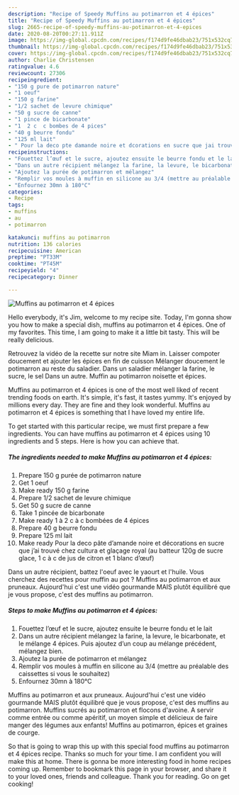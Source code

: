 ```yaml
---
description: "Recipe of Speedy Muffins au potimarron et 4 épices"
title: "Recipe of Speedy Muffins au potimarron et 4 épices"
slug: 2665-recipe-of-speedy-muffins-au-potimarron-et-4-epices
date: 2020-08-20T00:27:11.911Z
image: https://img-global.cpcdn.com/recipes/f174d9fe46dbab23/751x532cq70/muffins-au-potimarron-et-4-epices-photo-principale-de-la-recette.jpg
thumbnail: https://img-global.cpcdn.com/recipes/f174d9fe46dbab23/751x532cq70/muffins-au-potimarron-et-4-epices-photo-principale-de-la-recette.jpg
cover: https://img-global.cpcdn.com/recipes/f174d9fe46dbab23/751x532cq70/muffins-au-potimarron-et-4-epices-photo-principale-de-la-recette.jpg
author: Charlie Christensen
ratingvalue: 4.6
reviewcount: 27306
recipeingredient:
- "150 g pure de potimarron nature"
- "1 oeuf"
- "150 g farine"
- "1/2 sachet de levure chimique"
- "50 g sucre de canne"
- "1 pince de bicarbonate"
- "1  2 c  c bombes de 4 pices"
- "40 g beurre fondu"
- "125 ml lait"
- " Pour la deco pte damande noire et dcorations en sucre que jai trouv chez cultura et glaage royal au batteur 120g de sucre glace 1 c  c de jus de citron et 1 blanc duf"
recipeinstructions:
- "Fouettez l’œuf et le sucre, ajoutez ensuite le beurre fondu et le lait"
- "Dans un autre récipient mélangez la farine, la levure, le bicarbonate, et le mélange 4 épices. Puis ajoutez d’un coup au mélange précédent, mélangez bien."
- "Ajoutez la purée de potimarron et mélangez"
- "Remplir vos moules à muffin en silicone au 3/4 (mettre au préalable des caissettes si vous le souhaitez)"
- "Enfournez 30mn à 180°C"
categories:
- Recipe
tags:
- muffins
- au
- potimarron

katakunci: muffins au potimarron 
nutrition: 136 calories
recipecuisine: American
preptime: "PT33M"
cooktime: "PT45M"
recipeyield: "4"
recipecategory: Dinner

---
```



![Muffins au potimarron et 4 épices](https://img-global.cpcdn.com/recipes/f174d9fe46dbab23/751x532cq70/muffins-au-potimarron-et-4-epices-photo-principale-de-la-recette.jpg)

Hello everybody, it's Jim, welcome to my recipe site. Today, I'm gonna show you how to make a special dish, muffins au potimarron et 4 épices. One of my favorites. This time, I am going to make it a little bit tasty. This will be really delicious.

Retrouvez la vidéo de la recette sur notre site Miam in. Laisser compoter doucement et ajouter les épices en fin de cuisson Mélanger doucement le potimarron au reste du saladier. Dans un saladier mélanger la farine, le sucre, le sel Dans un autre. Muffin au potimarron noisette et épices.

Muffins au potimarron et 4 épices is one of the most well liked of recent trending foods on earth. It's simple, it's fast, it tastes yummy. It's enjoyed by millions every day. They are fine and they look wonderful. Muffins au potimarron et 4 épices is something that I have loved my entire life.


To get started with this particular recipe, we must first prepare a few ingredients. You can have muffins au potimarron et 4 épices using 10 ingredients and 5 steps. Here is how you can achieve that.

<!--inarticleads1-->

##### The ingredients needed to make Muffins au potimarron et 4 épices:

1. Prepare 150 g purée de potimarron nature
1. Get 1 oeuf
1. Make ready 150 g farine
1. Prepare 1/2 sachet de levure chimique
1. Get 50 g sucre de canne
1. Take 1 pincée de bicarbonate
1. Make ready 1 à 2 c à c bombées de 4 épices
1. Prepare 40 g beurre fondu
1. Prepare 125 ml lait
1. Make ready  Pour la deco pâte d’amande noire et décorations en sucre que j’ai trouvé chez cultura et glaçage royal (au batteur 120g de sucre glace, 1 c à c de jus de citron et 1 blanc d’œuf)


Dans un autre récipient, battez l&#39;oeuf avec le yaourt et l&#39;huile. Vous cherchez des recettes pour muffin au pot ? Muffins au potimarron et aux pruneaux. Aujourd&#39;hui c&#39;est une vidéo gourmande MAIS plutôt équilibré que je vous propose, c&#39;est des muffins au potimarron. 

<!--inarticleads2-->

##### Steps to make Muffins au potimarron et 4 épices:

1. Fouettez l’œuf et le sucre, ajoutez ensuite le beurre fondu et le lait
1. Dans un autre récipient mélangez la farine, la levure, le bicarbonate, et le mélange 4 épices. Puis ajoutez d’un coup au mélange précédent, mélangez bien.
1. Ajoutez la purée de potimarron et mélangez
1. Remplir vos moules à muffin en silicone au 3/4 (mettre au préalable des caissettes si vous le souhaitez)
1. Enfournez 30mn à 180°C


Muffins au potimarron et aux pruneaux. Aujourd&#39;hui c&#39;est une vidéo gourmande MAIS plutôt équilibré que je vous propose, c&#39;est des muffins au potimarron. Muffins sucrés au potimarron et flocons d&#39;avoine. A servir comme entrée ou comme apéritif, un moyen simple et délicieux de faire manger des légumes aux enfants! Muffins au potimarron, épices et graines de courge. 

So that is going to wrap this up with this special food muffins au potimarron et 4 épices recipe. Thanks so much for your time. I am confident you will make this at home. There is gonna be more interesting food in home recipes coming up. Remember to bookmark this page in your browser, and share it to your loved ones, friends and colleague. Thank you for reading. Go on get cooking!
